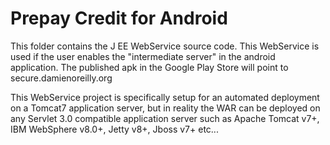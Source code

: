 Prepay Credit for Android
=========================

This folder contains the J EE WebService source code. This WebService is used if the user enables the "intermediate server" in the android application. The published apk in the Google Play Store will point to secure.damienoreilly.org

This WebService project is specifically setup for an automated deployment on a Tomcat7 application server, but in reality the WAR can be deployed on any Servlet 3.0 compatible application server such as Apache Tomcat v7+, IBM WebSphere v8.0+, Jetty v8+, Jboss v7+ etc...
